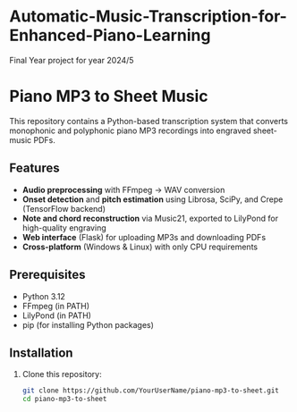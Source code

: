 # Automatic-Music-Transcription-for-Enhanced-Piano-Learning
Final Year project for year 2024/5
# Piano MP3 to Sheet Music

This repository contains a Python-based transcription system that converts monophonic and polyphonic piano MP3 recordings into engraved sheet-music PDFs.

## Features

- **Audio preprocessing** with FFmpeg → WAV conversion  
- **Onset detection** and **pitch estimation** using Librosa, SciPy, and Crepe (TensorFlow backend)  
- **Note and chord reconstruction** via Music21, exported to LilyPond for high-quality engraving  
- **Web interface** (Flask) for uploading MP3s and downloading PDFs  
- **Cross-platform** (Windows & Linux) with only CPU requirements  

## Prerequisites

- Python 3.12  
- FFmpeg (in PATH)  
- LilyPond (in PATH)  
- pip (for installing Python packages)  

## Installation

1. Clone this repository:
   ```bash
   git clone https://github.com/YourUserName/piano-mp3-to-sheet.git
   cd piano-mp3-to-sheet
